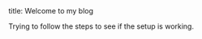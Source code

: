 <head>
    title: Welcome to my blog
</head>
<body>
  <p>Trying to follow the steps to see if the setup is working.</p>
</body>
